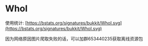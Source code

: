 # WhoI
使用统计: 
[https://bstats.org/signatures/bukkit/WhoI.svg](https://bstats.org/signatures/bukkit/WhoI.svg)

因为网络原因图片爬取失败的话，可以加群653440235获取离线资源包
